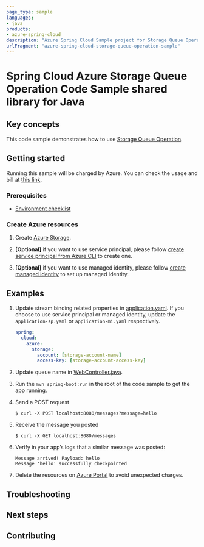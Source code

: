 ```yaml
---
page_type: sample
languages:
- java
products:
- azure-spring-cloud
description: "Azure Spring Cloud Sample project for Storage Queue Operation client library"
urlFragment: "azure-spring-cloud-storage-queue-operation-sample"
---
```


# Spring Cloud Azure Storage Queue Operation Code Sample shared library for Java

## Key concepts

This code sample demonstrates how to use [Storage Queue Operation][storage-queue-operation].

## Getting started

Running this sample will be charged by Azure. You can check the usage and bill at
[this link][azure-account].

### Prerequisites
- [Environment checklist][environment_checklist]

### Create Azure resources

1.  Create [Azure Storage][create-azure-storage]. 
    
1.  **[Optional]** if you want to use service principal, please follow
    [create service principal from Azure CLI][create-sp-using-azure-cli] to create one.

1.  **[Optional]** if you want to use managed identity, please follow
    [create managed identity][create-managed-identity] to set up managed identity.

## Examples

1.  Update stream binding related properties in
    [application.yaml]. If you choose to use
    service principal or managed identity, update the `application-sp.yaml` or
    `application-mi.yaml` respectively.

    ```yaml
    spring:
      cloud:
        azure:
          storage:
            account: [storage-account-name]
            access-key: [storage-account-access-key]
    ```

1.  Update queue name in [WebController.java][web-controller].

1.  Run the `mvn spring-boot:run` in the root of the code sample to get
    the app running.

1.  Send a POST request

        $ curl -X POST localhost:8080/messages?message=hello

1.  Receive the message you posted

        $ curl -X GET localhost:8080/messages

1.  Verify in your app’s logs that a similar message was posted:

        Message arrived! Payload: hello
        Message 'hello' successfully checkpointed

1.  Delete the resources on [Azure Portal][azure-portal] to avoid unexpected charges.


## Troubleshooting

## Next steps

## Contributing

<!-- LINKS -->

[azure-account]: https://azure.microsoft.com/account/
[azure-portal]: https://ms.portal.azure.com/
[create-azure-storage]: https://docs.microsoft.com/azure/storage/
[create-managed-identity]: https://github.com/Azure/azure-sdk-for-java/blob/master/sdk/spring/azure-spring-boot-samples/create-managed-identity.md
[create-sp-using-azure-cli]: https://github.com/Azure/azure-sdk-for-java/blob/master/sdk/spring/azure-spring-boot-samples/create-sp-using-azure-cli.md
[environment_checklist]: https://github.com/Azure/azure-sdk-for-java/blob/master/sdk/spring/ENVIRONMENT_CHECKLIST.md#ready-to-run-checklist
[storage-queue-operation]: https://github.com/Azure/azure-sdk-for-java/blob/master/sdk/spring/azure-spring-integration-storage-queue/src/main/java/com/azure/spring/integration/storage/queue/StorageQueueOperation.java
[web-controller]: https://github.com/Azure/azure-sdk-for-java/blob/master/sdk/spring/azure-spring-boot-samples/azure-spring-cloud-sample-storage-queue-operation/src/main/java/com/azure/spring/sample/storage/queue/operation/WebController.java#L26
[application.yaml]: https://github.com/Azure/azure-sdk-for-java/blob/master/sdk/spring/azure-spring-boot-samples/azure-spring-cloud-sample-storage-queue-operation/src/main/resources/application.yaml

